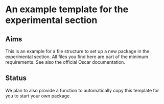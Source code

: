 # An example template for the experimental section

## Aims

This is an example for a file structure to set up a new package 
in the experimental section. All files you find here are part of the 
minimum requirements. See also the official Oscar documentation.

## Status

We plan to also provide a function to automatically copy this template 
for you to start your own package. 


